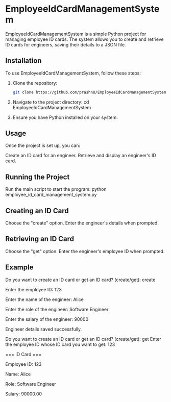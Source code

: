 # EmployeeIdCardManagementSystem

EmployeeIdCardManagementSystem is a simple Python project for managing employee ID cards. The system allows you to create and retrieve ID cards for engineers, saving their details to a JSON file.

## Installation

To use EmployeeIdCardManagementSystem, follow these steps:

1. Clone the repository:
   ```sh
   git clone https://github.com/prashn8/EmployeeIdCardManagementSystem.git
   
2. Navigate to the project directory:
cd EmployeeIdCardManagementSystem

3. Ensure you have Python installed on your system.
   
## Usage
Once the project is set up, you can:

Create an ID card for an engineer.
Retrieve and display an engineer's ID card.

## Running the Project
Run the main script to start the program:
python employee_id_card_management_system.py

## Creating an ID Card

Choose the "create" option.
Enter the engineer's details when prompted.

## Retrieving an ID Card

Choose the "get" option.
Enter the engineer's employee ID when prompted.

## Example

Do you want to create an ID card or get an ID card? (create/get): create

Enter the employee ID: 123

Enter the name of the engineer: Alice

Enter the role of the engineer: Software Engineer

Enter the salary of the engineer: 90000

Engineer details saved successfully.

Do you want to create an ID card or get an ID card? (create/get): get
Enter the employee ID whose ID card you want to get: 123

=== ID Card ===

Employee ID: 123

Name: Alice

Role: Software Engineer

Salary: 90000.00
